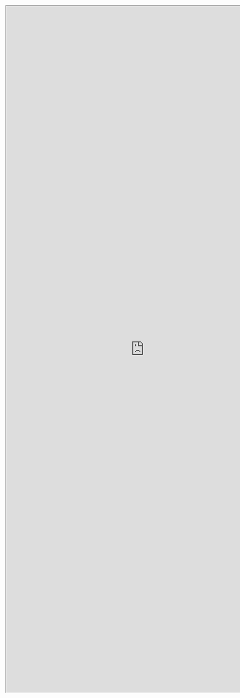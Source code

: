 <iframe width="860" height="2140" src="https://8values.github.io/results.html?e=92.3&d=77.8&g=72.6&s=83.4">
